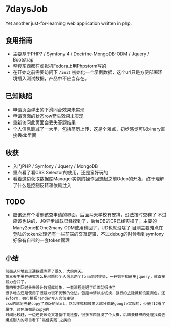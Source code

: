 # 7daysJob
Yet another just-for-learning web application written in php.

## 食用指南
 - 主要基于PHP7 / Symfony 4 / Doctrine-MongoDB-ODM / Jquery / Bootstrap
 - 整套东西都在虚拟机Fedora上用Phpstorm写的
 - 在开始之前需要访问下 `/init` 初始化一个示例数据，这个url只是方便部署环境插入测试数据，产品中不应当存在。

## 已知缺陷
 - 申请页面弹出的下滑同台效果未实现
 - 申请页面的状态row箭头效果未实现
 - 重新访问此页面会丢失答题结果
 - 个人信息删减了一大半，包括简历上传，这是个难点，初步感觉可以binary直接丢db里面
 
## 收获
 - 入门PHP / Symfony / Jquery / MongoDB
 - 重点看了看CSS Selector的使用，还是蛮好玩的
 - 看着这边获取数据库Manager实例的操作回想起之前Odoo的开发，终于理解了什么是控制反转和依赖注入

## TODO
 - 应该还有个增删该查申请的界面，后面两天学校有安排，没法按时交卷了
    不过应该也快的，JQ异步加载已经摸到了，后台DB的CR已经实操了，主要的Many2one和One2many ODM使用也回了，UD也就没啥了
    目测主要难点在登陆的token处理还有一些前端的交互逻辑，不过debug的时候看到symfony好像有自带的一套token管理

## 小结
    前面从环境到走通数据库弄了很久，大约两天。
    第三天主要在研究怎么把问题和个人信息两个form同时提交，一开始不知道用jquery，就直接暴力合并了。
    第四天才回过头来设计数据库对象，一套流程走通了后面就很快了
    很多地方还是使用了很暴力很不优雅的做法，包括申请状态切换，强行的去隐藏和设置颜色，还有form，强行模板render写入岗位主键
    css的部分先是copy了原版的html，然后样式和效果大部分都是google实现的，少量f12看了属性，颜色值都是copy的
    时间比较赶，一边还要改论文准备中期检查，很多东西就摸了个大概，后面要精细的处理我得去摸点别人的项目看下`最佳实践`之类的